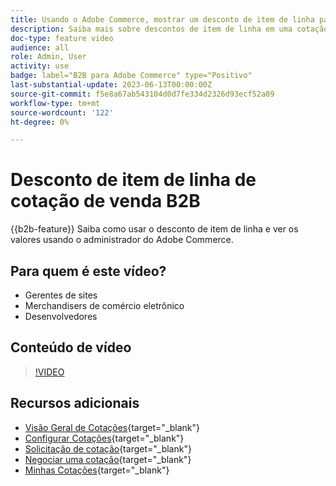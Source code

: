 ```yaml
---
title: Usando o Adobe Commerce, mostrar um desconto de item de linha para uma cotação
description: Saiba mais sobre descontos de item de linha em uma cotação B2B no Adobe Commerce
doc-type: feature video
audience: all
role: Admin, User
activity: use
badge: label="B2B para Adobe Commerce" type="Positivo"
last-substantial-update: 2023-06-13T00:00:00Z
source-git-commit: f5e8a67ab543104d0d7fe334d2326d93ecf52a89
workflow-type: tm+mt
source-wordcount: '122'
ht-degree: 0%

---
```


# Desconto de item de linha de cotação de venda B2B

{{b2b-feature}}
Saiba como usar o desconto de item de linha e ver os valores usando o administrador do Adobe Commerce.

## Para quem é este vídeo?

- Gerentes de sites
- Merchandisers de comércio eletrônico
- Desenvolvedores

## Conteúdo de vídeo

>[!VIDEO](https://video.tv.adobe.com/v/3420415?learn=on)

## Recursos adicionais

- [Visão Geral de Cotações](https://experienceleague.adobe.com/docs/commerce-admin/b2b/quotes/quotes.html){target="_blank"}
- [Configurar Cotações](https://experienceleague.adobe.com/docs/commerce-admin/b2b/quotes/configure-quotes.html){target="_blank"}
- [Solicitação de cotação](https://experienceleague.adobe.com/docs/commerce-admin/b2b/quotes/quote-request.html){target="_blank"}
- [Negociar uma cotação](https://experienceleague.adobe.com/docs/commerce-admin/b2b/quotes/quote-price-negotiation.html){target="_blank"}
- [Minhas Cotações](https://experienceleague.adobe.com/docs/commerce-admin/b2b/quotes/account-dashboard-my-quotes.html){target="_blank"}
